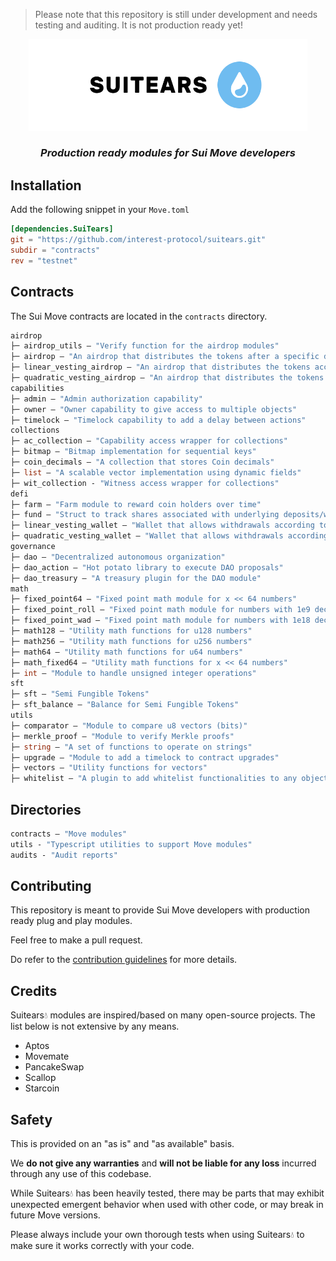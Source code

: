 > Please note that this repository is still under development and needs testing and auditing. It is not production ready yet!

<div align="center">  <img  width="446.5px" height="146.5px"  src="./assets/logo.png" /></div>

<h3 align="center"><em>Production ready modules for Sui Move developers</em></h3>

## Installation

Add the following snippet in your `Move.toml`

```toml
[dependencies.SuiTears]
git = "https://github.com/interest-protocol/suitears.git"
subdir = "contracts"
rev = "testnet"
```

## Contracts

The Sui Move contracts are located in the `contracts` directory.

```ml
airdrop
├─ airdrop_utils — "Verify function for the airdrop modules"
├─ airdrop — "An airdrop that distributes the tokens after a specific date"
├─ linear_vesting_airdrop — "An airdrop that distributes the tokens according to a linear vesting"
├─ quadratic_vesting_airdrop — "An airdrop that distributes the tokens according to a quadratic vesting"
capabilities
├─ admin — "Admin authorization capability"
├─ owner — "Owner capability to give access to multiple objects"
├─ timelock — "Timelock capability to add a delay between actions"
collections
├─ ac_collection — "Capability access wrapper for collections"
├─ bitmap — "Bitmap implementation for sequential keys"
├─ coin_decimals — "A collection that stores Coin decimals"
├─ list — "A scalable vector implementation using dynamic fields"
├─ wit_collection - "Witness access wrapper for collections"
defi
├─ farm — "Farm module to reward coin holders over time"
├─ fund — "Struct to track shares associated with underlying deposits/withdrawals"
├─ linear_vesting_wallet — "Wallet that allows withdrawals according to a linear vesting"
├─ quadratic_vesting_wallet — "Wallet that allows withdrawals according to a quadratic vesting"
governance
├─ dao — "Decentralized autonomous organization"
├─ dao_action — "Hot potato library to execute DAO proposals"
├─ dao_treasury — "A treasury plugin for the DAO module"
math
├─ fixed_point64 — "Fixed point math module for x << 64 numbers"
├─ fixed_point_roll — "Fixed point math module for numbers with 1e9 decimals"
├─ fixed_point_wad — "Fixed point math module for numbers with 1e18 decimals"
├─ math128 — "Utility math functions for u128 numbers"
├─ math256 — "Utility math functions for u256 numbers"
├─ math64 — "Utility math functions for u64 numbers"
├─ math_fixed64 — "Utility math functions for x << 64 numbers"
├─ int — "Module to handle unsigned integer operations"
sft
├─ sft — "Semi Fungible Tokens"
├─ sft_balance — "Balance for Semi Fungible Tokens"
utils
├─ comparator — "Module to compare u8 vectors (bits)"
├─ merkle_proof — "Module to verify Merkle proofs"
├─ string — "A set of functions to operate on strings"
├─ upgrade — "Module to add a timelock to contract upgrades"
├─ vectors — "Utility functions for vectors"
├─ whitelist — "A plugin to add whitelist functionalities to any object"
```

## Directories

```ml
contracts — "Move modules"
utils - "Typescript utilities to support Move modules"
audits - "Audit reports"
```

## Contributing

This repository is meant to provide Sui Move developers with production ready plug and play modules.

Feel free to make a pull request.

Do refer to the [contribution guidelines](https://github.com/interest-protocol/suitears/blob/main/CONTRIBUTING.md) for more details.

## Credits

Suitears💧 modules are inspired/based on many open-source projects. The list below is not extensive by any means.

- Aptos
- Movemate
- PancakeSwap
- Scallop
- Starcoin

## Safety

This is provided on an "as is" and "as available" basis.

We **do not give any warranties** and **will not be liable for any loss** incurred through any use of this codebase.

While Suitears💧 has been heavily tested, there may be parts that may exhibit unexpected emergent behavior when used with other code, or may break in future Move versions.

Please always include your own thorough tests when using Suitears💧 to make sure it works correctly with your code.
